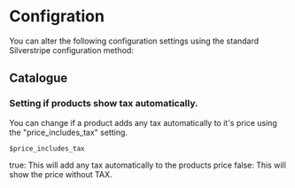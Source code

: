 Configration
============

You can alter the following configuration settings using the standard
Silverstripe configuration method:

## Catalogue

### Setting if products show tax automatically.

You can change if a product adds any tax automatically to it's price
using the "price_includes_tax" setting.

    $price_includes_tax
    
true: This will add any tax automatically to the products price
false: This will show the price without TAX.
